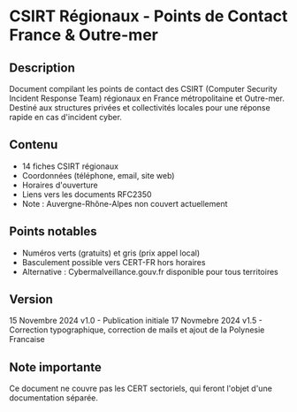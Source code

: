 # CSIRT Régionaux - Points de Contact France & Outre-mer

## Description
Document compilant les points de contact des CSIRT (Computer Security Incident Response Team) régionaux en France métropolitaine et Outre-mer. 
Destiné aux structures privées et collectivités locales pour une réponse rapide en cas d'incident cyber.

## Contenu
- 14 fiches CSIRT régionaux
- Coordonnées (téléphone, email, site web)
- Horaires d'ouverture
- Liens vers les documents RFC2350
- Note : Auvergne-Rhône-Alpes non couvert actuellement

## Points notables
- Numéros verts (gratuits) et gris (prix appel local)
- Basculement possible vers CERT-FR hors horaires
- Alternative : Cybermalveillance.gouv.fr disponible pour tous territoires

## Version
15 Novembre 2024 v1.0 - Publication initiale
17 Novmebre 2024 v1.5 - Correction typographique, correction de mails et ajout de la Polynesie Francaise



## Note importante
Ce document ne couvre pas les CERT sectoriels, qui feront l'objet d'une documentation séparée.
